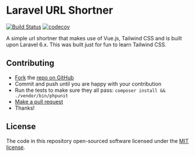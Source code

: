Laravel URL Shortner
============================

[![Build Status](https://travis-ci.org/Braunson/laravel-short-url-generator.svg?branch=master)](https://travis-ci.org/Braunson/laravel-short-url-generator)
[![codecov](https://codecov.io/gh/Braunson/laravel-short-url-generator/branch/master/graph/badge.svg)](https://codecov.io/gh/Braunson/laravel-short-url-generator)

A simple url shortner that makes use of Vue.js, Tailwind CSS and is built upon Laravel 6.x. This was built just for fun to learn Tailwind CSS.


Contributing
------------

-   [Fork](https://help.github.com/articles/fork-a-repo) the [repo on GitHub](https://github.com/braunson/laravel-short-url-generator)
-   Commit and push until you are happy with your contribution
-   Run the tests to make sure they all pass: `composer install && ./vendor/bin/phpunit`
-   [Make a pull request](https://help.github.com/articles/using-pull-requests)
-   Thanks!


License
-------

The code in this repository open-sourced software licensed under the [MIT license](https://opensource.org/licenses/MIT).

